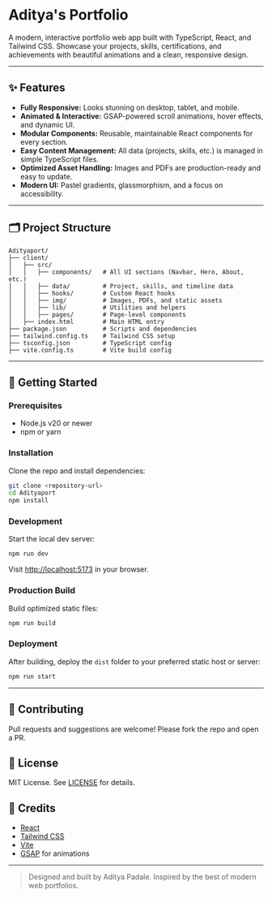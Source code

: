 # Aditya's Portfolio

A modern, interactive portfolio web app built with TypeScript, React, and Tailwind CSS. Showcase your projects, skills, certifications, and achievements with beautiful animations and a clean, responsive design.

---

## ✨ Features

- **Fully Responsive:** Looks stunning on desktop, tablet, and mobile.
- **Animated & Interactive:** GSAP-powered scroll animations, hover effects, and dynamic UI.
- **Modular Components:** Reusable, maintainable React components for every section.
- **Easy Content Management:** All data (projects, skills, etc.) is managed in simple TypeScript files.
- **Optimized Asset Handling:** Images and PDFs are production-ready and easy to update.
- **Modern UI:** Pastel gradients, glassmorphism, and a focus on accessibility.

---

## 🗂️ Project Structure

```
Adityaport/
├── client/
│   ├── src/
│   │   ├── components/   # All UI sections (Navbar, Hero, About, etc.)
│   │   ├── data/         # Project, skills, and timeline data
│   │   ├── hooks/        # Custom React hooks
│   │   ├── img/          # Images, PDFs, and static assets
│   │   ├── lib/          # Utilities and helpers
│   │   ├── pages/        # Page-level components
│   ├── index.html        # Main HTML entry
├── package.json          # Scripts and dependencies
├── tailwind.config.ts    # Tailwind CSS setup
├── tsconfig.json         # TypeScript config
├── vite.config.ts        # Vite build config
```

---

## 🚀 Getting Started

### Prerequisites

- Node.js v20 or newer
- npm or yarn

### Installation

Clone the repo and install dependencies:

```sh
git clone <repository-url>
cd Adityaport
npm install
```

### Development

Start the local dev server:

```sh
npm run dev
```

Visit [http://localhost:5173](http://localhost:5173) in your browser.

### Production Build

Build optimized static files:

```sh
npm run build
```

### Deployment

After building, deploy the `dist` folder to your preferred static host or server:

```sh
npm run start
```

---

## 🤝 Contributing

Pull requests and suggestions are welcome! Please fork the repo and open a PR.

## 📄 License

MIT License. See [LICENSE](./LICENSE) for details.

## 🙏 Credits

- [React](https://react.dev/)
- [Tailwind CSS](https://tailwindcss.com/)
- [Vite](https://vitejs.dev/)
- [GSAP](https://gsap.com/) for animations

---

> Designed and built by Aditya Padale. Inspired by the best of modern web portfolios.
